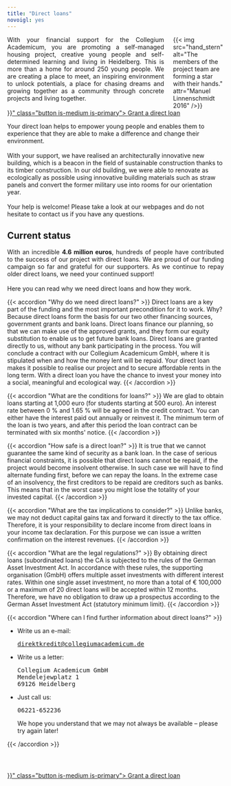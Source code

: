 ```yaml
---
title: "Direct loans"
novoigl: yes
---
```


<div class="columns">
  <div class="column" style="text-align: justify">
    With your financial support for the Collegium Academicum, you are promoting a self-managed housing project, creative young people and self-determined learning and living in Heidelberg. 
This is more than a home for around 250 young people. 
We are creating a place to meet, an inspiring environment to unlock potentials, a place for chasing dreams and growing together as a community through concrete projects and living together.
  </div>
  <div class="column">
    {{< img src="hand_stern" alt="The members of the project team are forming a star with their hands." attr="Manuel Linnenschmidt 2016" />}}
  </div>
</div>

<div class="buttons is-centered">
    <a href="{{< relref "/pages/unterstuetzen/direktkredit-geben" >}}" class="button is-medium is-primary">
        <span class="icon">
            <i class="icon-heart"></i>
        </span>
        <span>Grant a direct loan</span>
    </a>
</div>

<p style="text-align: justify">

Your direct loan helps to empower young people and enables them to experience that they are able to make a difference and change their environment.
<br>
<br>
With your support, we have realised an architecturally innovative new building, which is a beacon in the field of sustainable construction thanks to its timber construction. In our old building, we were able to renovate as ecologically as possible using innovative building materials such as straw panels and convert the former military use into rooms for our orientation year.
<br>
<br>
Your help is welcome! Please take a look at our webpages and do not hesitate to contact us if you have any questions.
</p>

## Current status

<p style="text-align: justify">
With an incredible <strong>4.6 million euros</strong>, hundreds of people have contributed to the success of our project with direct loans. We are proud of our funding campaign so far and grateful for our supporters. As we continue to repay older direct loans, we need your continued support!
<br>
<br>
Here you can read why we need direct loans and how they work.
</p>

{{< accordion "Why do we need direct loans?" >}}
Direct loans are a key part of the funding and the most important precondition for it to work. Why? Because direct loans form the basis for our two other financing sources, government grants and bank loans. Direct loans finance our planning, so that we can make use of the approved grants, and they form our equity substitution to enable us to get future bank loans. Direct loans are granted directly to us, without any bank participating in the process. You will conclude a contract with our Collegium Academicum GmbH, where it is stipulated when and how the money lent will be repaid. Your direct loan makes it possible to realise our project and to secure affordable rents in the long term. With a direct loan you have the chance to invest your money into a social, meaningful and ecological way.
{{< /accordion >}}

{{< accordion "What are the conditions for loans?" >}}
We are glad to obtain loans starting at 1,000 euro (for students starting at 500 euro). An interest rate between 0 % and 1.65 % will be agreed in the credit contract. You can either have the interest paid out annually or reinvest it. The minimum term of the loan is two years, and after this period the loan contract can be terminated with six months' notice.
{{< /accordion >}}

{{< accordion "How safe is a direct loan?" >}}
It is true that we cannot guarantee the same kind of security as a bank loan. In the case of serious financial constraints, it is possible that direct loans cannot be repaid, if the project would become insolvent otherwise. In such case we will have to find alternate funding first, before we can repay the loans. In the extreme case of an insolvency, the first creditors to be repaid are creditors such as banks. This means that in the worst case you might lose the totality of your invested capital.
{{< /accordion >}}

{{< accordion "What are the tax implications to consider?" >}}
Unlike banks, we may not deduct capital gains tax and forward it directly to the tax office. Therefore, it is your responsibility to declare income from direct loans in your income tax declaration. For this purpose we can issue a written confirmation on the interest revenues.
{{< /accordion >}}

{{< accordion "What are the legal regulations?" >}}
By obtaining direct loans (subordinated loans) the CA is subjected to the rules of the German Asset Investment Act. In accordance with these rules, the supporting organisation (GmbH) offers multiple asset investments with different interest rates. Within one single asset investment, no more than a total of € 100,000 or a maximum of 20 direct loans will be accepted within 12 months. Therefore, we have no obligation to draw up a prospectus according to the German Asset Investment Act (statutory minimum limit).
{{< /accordion >}}

{{< accordion "Where can I find further information about direct loans?" >}}
<ul>
  <li>Write us an e-mail:
    <pre><a href="mailto:direktkredit@collegiumacademicum.de">direktkredit@collegiumacademicum.de</a></pre>
  </li>
  <li>Write us a letter:
    <pre>Collegium Academicum GmbH
Mendelejewplatz 1
69126 Heidelberg</pre>
  </li>
  <li>Just call us:
    <pre>06221-652236</pre>
    <p>We hope you understand that we may not always be available – please try again later!</p>
  </li>
</ul>
{{< /accordion >}}

<div class="buttons is-centered" style="margin-top:4em;">
    <a href="{{< relref "/pages/unterstuetzen/direktkredit-geben" >}}" class="button is-medium is-primary">
        <span class="icon">
            <i class="icon-heart"></i>
        </span>
        <span>Grant a direct loan</span>
    </a>
</div>
